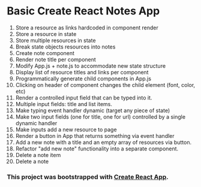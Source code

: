 # Basic Create React Notes App
1. Store a resource as links hardcoded in component render
1. Store a resource in state
1. Store multiple resources in state
1. Break state objects resources into notes
1. Create note component
1. Render note title per component
1. Modify App.js + note.js to accommodate new state structure
1. Display list of resource titles and links per component
1. Programmatically generate child components in App.js
1. Clicking on header of component changes the child element (font, color, etc)
1. Render a controlled input field that can be typed into it.
1. Multiple input fields: title and list items.
1. Make typing event handler dynamic (target any piece of state)
1. Make two input fields (one for title, one for url) controlled by a single dynamic handler
1. Make inputs add a new resource to page
1. Render a button in App that returns something via event handler
1. Add a new note with a title and an empty array of resources via button.
1. Refactor "add new note" functionality into a separate component.
1. Delete a note item
1. Delete a note



### This project was bootstrapped with [Create React App](https://github.com/facebookincubator/create-react-app).
